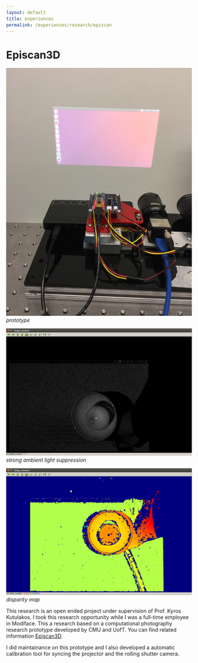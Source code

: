 ```yaml
---
layout: default
title: experiences
permalink: /experiences/research/episcan
---
```

# Episcan3D
![prototype](/assets/episcan3.JPG)
*prototype*

![ambientlight](/assets/episcan2.png)
*strong ambient light suppression*

![reconstruction](/assets/episcan1.png)
*disparity map* 

This research is an open ended project under supervision of Prof. Kyros Kutulakos. I took this research opportunity while I was a full-time employee in Modiface. This a research based on a computational photography research prototype developed by CMU and UofT. You can find related information [Episcan3D](http://www.cs.cmu.edu/~ILIM/episcan3d/html/index.html).

I did maintainance on this prototype and I also developed a automatic calibration tool for syncing the projector and the rolling shutter camera.



